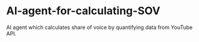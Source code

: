 # AI-agent-for-calculating-SOV
AI agent which calculates share of voice by quantifying data from YouTube API. 
